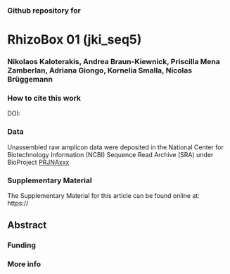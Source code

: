### Github repository for 
# RhizoBox 01 (jki_seq5)
### Nikolaos Kaloterakis, Andrea Braun-Kiewnick, Priscilla Mena Zamberlan, Adriana Giongo, Kornelia Smalla, Nicolas Brüggemann

### How to cite this work
DOI: 

### Data
Unassembled raw amplicon data were deposited in the National Center for Biotechnology Information (NCBI) Sequence Read Archive (SRA) under BioProject 
[PRJNAxxx](https://www.ncbi.nlm.nih.gov/bioproject/PRJNAxxx/)

### Supplementary Material
The Supplementary Material for this article can be found online at: \
https://

## Abstract

### Funding

### More info

